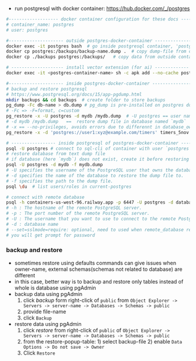 
- run postgresql with docker container: https://hub.docker.com/_/postgres

```bash
#------------------- docker container configuration for these docs -------------------
# container_name: postgres
# user: postgres

#--------------------- outside postgres-docker-container -----------------------------------
docker exec -it postgres bash  # go inside postgresql container, 'postgres' is container-name
docker cp postgres:/backups/backup-name.dump .  # copy dump-file from container to outside container
docker cp ./backups postgres:/backups/   # copy data from outside container to inside containe

# -------------------- install vector extension (for ai) -------------
docker exec -it <postgres-container-name> sh -c apk add --no-cache postgresql-contrib-vector

#--------------------- inside postgres-docker-container ----------------------------------------
# backup and restore postgresql
# https://www.postgresql.org/docs/15/app-pgdump.html
mkdir backups && cd backups  # create folder to store backups
pg_dump -Fc db-name > db.dump # pg_dump is pre-installed on postgres docker-image
# -Fc => -F=format, c=custom
pg_restore -x -U postgres -d mydb /mydb.dump  # -U postgres == user named `postgres` will be the owner of database
# -d mydb /mydb.dump   ==  restore dump file in database named `mydb`
# -x == --no-privileges, avoids errors due to differennt in database_owner @backup_container and @restore_container 
pg_restore -x -d 'postgres://user1:xyz@example.com/timers' timers_5nov.dump # restore to remote_database

# ----------------- inside postgresql of postgres-docker-container -------------------------------
psql -U postgres # connect to sql-cli of container with user `postgres`
# restore database from text dump file
# if database (here `mydb`) does not exist, create it before restoring dump file
psql -U postgres -d mydb -f mydb.dump
# -U specifies the username of the PostgreSQL user that owns the database.
# -d specifies the name of the database to restore the dump file to.
# -f specifies the path to the dump file.
psql \du  # list users/roles in current-postgres

# connect with remote database
psql -h containers-us-west-96.railway.app -p 6447 -U postgres -d database1 --set=sslmode=require
# -h : The hostname of the remote PostgreSQL server.
# -p : The port number of the remote PostgreSQL server.
# -U : The username that you want to use to connect to the remote PostgreSQL server.
# -d : database name 
# --set=sslmode=require: optional, need to used when remote_database requires ssl-connection
# you will get prompt for password

```


### backup and restore
- sometimes restore using defaults commands can give issues when owner-name, external schemas(schemas not related to database) are different
- in this case, better way is to backup and restore only tables instead of whole is database using pgAdmin
- backup data using pgAdmin
  1. click _backup_ form right-click of `public` from `Object Explorer -> Servers -> server-name -> Databases -> Schemas -> public`
  2. provide file-name
  3. click `Backup`
- restore data using pgAdmin
  1. click _restore_ from right-click of `public` of `Object Explorer -> Servers -> server-name -> Databases -> Schemas -> public`
  2. from the restore-popup-table: 1) select backup-file  2) enable `Data Options -> Do not save -> Owner`
  3. Click `Restore`

